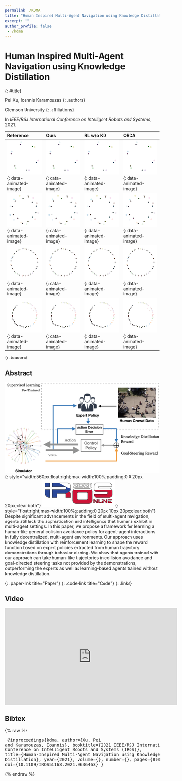 ```yaml
---
permalink: /KDMA
title: "Human Inspired Multi-Agent Navigation using Knowledge Distillation"
excerpt: ""
author_profile: false
 - /kdma
--- 
```


# Human Inspired Multi-Agent Navigation using Knowledge Distillation
{: #title}

<span>Pei Xu</span>,
<span>Ioannis Karamouzas</span>
{: .authors}

<span>Clemson University</span>
{: .affiliations}

In _IEEE/RSJ International Conference on Intelligent Robots and Systems_, 2021.


| Reference | Ours | RL w/o KD | ORCA |
|:----------|:-----|:----------|:-----|
|![](projects/KDMA/c6_ref.gif){: data-animated-image}|![](projects/KDMA/c6_ours.gif){: data-animated-image}|![](projects/KDMA/c6_rl.gif){: data-animated-image}|![](projects/KDMA/c6_orca.gif){: data-animated-image}|
|![](projects/KDMA/c12_1_ref.gif){: data-animated-image}|![](projects/KDMA/c12_1_ours.gif){: data-animated-image}|![](projects/KDMA/c12_1_rl.gif){: data-animated-image}|![](projects/KDMA/c12_1_orca.gif){: data-animated-image}|
|![](projects/KDMA/c24_3_ref.gif){: data-animated-image}|![](projects/KDMA/c24_3_ours.gif){: data-animated-image}|![](projects/KDMA/c24_3_rl.gif){: data-animated-image}|![](projects/KDMA/c24_3_orca.gif){: data-animated-image}|
|![](projects/KDMA/c24_4_ref.gif){: data-animated-image}|![](projects/KDMA/c24_4_ours.gif){: data-animated-image}|![](projects/KDMA/c24_4_rl.gif){: data-animated-image}|![](projects/KDMA/c24_4_orca.gif){: data-animated-image}|
{: .teasers}


## Abstract
![System Overview](projects/KDMA/teaser.png){: style="width:560px;float:right;max-width:100%;padding:0 0 20px 20px;clear:both"}
![IROS 2021](projects/KDMA/iros_small.png){: style="float:right;max-width:100%;padding:0 20px 10px 20px;clear:both"}
Despite significant advancements in the field of multi-agent navigation, agents still lack the sophistication and intelligence that humans exhibit in multi-agent settings. In this paper, we propose a framework for learning a human-like general collision avoidance policy for agent-agent interactions in fully decentralized, multi-agent environments. Our approach uses knowledge distillation with reinforcement learning to shape the reward function based on expert policies extracted from human trajectory demonstrations through behavior cloning. We show that agents trained with our approach can take human-like trajectories in collision avoidance and goal-directed steering tasks not provided by the demonstrations, outperforming the experts as well as learning-based agents trained without knowledge distillation.

[](https://arxiv.org/abs/2103.10000){: .paper-link title="Paper"}
[](https://github.com/xupei0610/KDMA){: .code-link title="Code"}
{: .links}

## Video
<div style="max-width:560px">
<iframe width="560" height="315" src="https://www.youtube.com/embed/tMctyEw8kRI?si=7Y4unsmk6Q9qDngW" frameborder="0" allow="accelerometer; autoplay; clipboard-write; encrypted-media; gyroscope; picture-in-picture; web-share" allowfullscreen></iframe>
</div>


## Bibtex
{% raw %}<pre class="bibtex">
@inproceedings{kdma,
    author={Xu, Pei and Karamouzas, Ioannis},
    booktitle={2021 IEEE/RSJ International Conference on Intelligent Robots and Systems (IROS)}, 
    title={Human-Inspired Multi-Agent Navigation using Knowledge Distillation}, 
    year={2021},
    volume={},
    number={},
    pages={8105-8112},
    doi={10.1109/IROS51168.2021.9636463}
}
</pre>{% endraw %}
